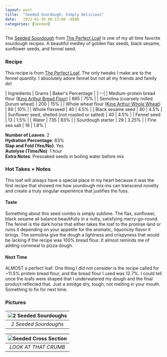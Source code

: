 ```yaml
---
layout: post
title:  "Seeded Sourdough: Simply Delicious"
date:   2022-01-30 00:15:00 -0800
categories: [Seeded]
---
```


The [Seeded Sourdough](https://www.theperfectloaf.com/seeded-sourdough/) from [The Perfect Loaf](https://www.theperfectloaf.com/) is one of my all time favorite sourdough recipes. A beautiful medley of golden flax seeds, black sesame, sunflower seeds, and fennel seed.

### Recipe
This recipe is from [The Perfect Loaf](https://www.theperfectloaf.com/seeded-sourdough/). The only tweaks I make are to the fennel quantity. I absolutely adore fennel but not all my friends and family do! 

| Ingredients | Grams | Baker's Percentage |
|:--| 
| Medium-protein bread flour ([King Arthur Bread Flour](https://shop.kingarthurbaking.com/items/organic-bread-flour)) | 665 | 75% |
| Semolina (coarsely milled Durum wheat) | 200 | 15% |
| Whole wheat flour ([King Arthur Whole Wheat](https://shop.kingarthurbaking.com/items/100-whole-wheat-flour)) | 89 | 10% |
| Whole flaxseed | 40 | 4.5% |
| Black sesame seed | 40 | 4.5% |
| Sunflower seed, shelled (not roasted or salted) | 40 | 4.5% |
| Fennel seed | 13 | 1.5% |
| Water | 735 | 83% |
| Sourdough starter | 29 | 3.25% |
| Fine sea salt | 16 | 1.8% |

**Number of Loaves**: 2 <br />
**Hydration Percentage**: 83% <br />
**Slap and Fold (Yes/No)**: Yes <br />
**Autolyse (Time/No)**: 1 hour <br />
**Extra Notes**: Presoaked seeds in boiling water before mix

### Hot Takes + Notes

This loaf will always have a special place in my heart because it was the first recipe that showed me how sourdough mix-ins can transcend novelty and create a truly singular experience that justifies the fuss. 

#### **Taste**

Something about this seed combo is simply sublime. The flax, sunflower, black sesame all balance beautifully in a nutty, satisfying merry-go-round. The fennel is the dark horse that either takes the loaf to the promise land or ruins it depending on your appetite for the aromatic, liquoricey flavor it brings. The semolina give the dough a lightness and crispyness that would be lacking if the recipe was 100% bread flour. It almost reminds me of adding cornmeal to pizza dough. 

#### **Next Time**

ALMOST a perfect loaf. One thing I did not consider is the recipe called for ~11.5% protein bread flour, and the bread flour I used was 12.7%. I could tell once the loafs were shaped that I underwatered my dough and the final product reflected that. Just a smidge dry, tough, not melting in your mouth. Something to fix for next time. 

### Pictures

| ![2 Seeded Sourdoughs](https://user-images.githubusercontent.com/15069517/151712098-a0a182da-de19-407a-aa7e-91993b8fbd2d.jpg) | 
|:--:| 
| *2 Seeded Sourdoughs* |

| ![Seeded Cross Section](https://user-images.githubusercontent.com/15069517/151712105-4d4076e5-3871-4c6b-89a0-40c0bdf22248.jpg) | 
|:--:| 
| *LOOK AT THAT CRUMB* |

